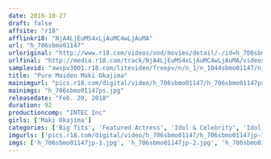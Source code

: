 ```yaml
---
date: 2018-10-27
draft: false
affsite: "r18"
afflinkr18: "NjA4LjEuMS4xLjAuMC4wLjAuMA"
url: "h_706sbmo01147"
urloriginal: "http://www.r18.com/videos/vod/movies/detail/-/id=h_706sbmo01147"
urlfinal: "http://media.r18.com/track/NjA4LjEuMS4xLjAuMC4wLjAuMA/videos/vod/movies/detail/-/id=h_706sbmo01147"
samplevid: "awspv3001.r18.com/litevideo/freepv/n/n_1/n_1044sbmo01147/n_1044sbmo01147_dmb_w.mp4"
title: "Pure Maiden Maki Okajima"
mainimgurl: "pics.r18.com/digital/video/h_706sbmo01147/h_706sbmo01147ps.jpg"
mainimgs: "h_706sbmo01147ps.jpg"
releasedate: "Feb. 20, 2018"
duration: 92
productioncomp: "INTEC Inc"
girls: ['Maki Okajima']
categories: ['Big Tits', 'Featured Actress', 'Idol & Celebrity', 'Idol Video']
imgurls: ['pics.r18.com/digital/video/h_706sbmo01147/h_706sbmo01147jp-1.jpg', 'pics.r18.com/digital/video/h_706sbmo01147/h_706sbmo01147jp-2.jpg', 'pics.r18.com/digital/video/h_706sbmo01147/h_706sbmo01147jp-3.jpg', 'pics.r18.com/digital/video/h_706sbmo01147/h_706sbmo01147jp-4.jpg', 'pics.r18.com/digital/video/h_706sbmo01147/h_706sbmo01147jp-5.jpg', 'pics.r18.com/digital/video/h_706sbmo01147/h_706sbmo01147jp-6.jpg', 'pics.r18.com/digital/video/h_706sbmo01147/h_706sbmo01147jp-7.jpg', 'pics.r18.com/digital/video/h_706sbmo01147/h_706sbmo01147jp-8.jpg', 'pics.r18.com/digital/video/h_706sbmo01147/h_706sbmo01147jp-9.jpg', 'pics.r18.com/digital/video/h_706sbmo01147/h_706sbmo01147jp-10.jpg', 'pics.r18.com/digital/video/h_706sbmo01147/h_706sbmo01147jp-11.jpg', 'pics.r18.com/digital/video/h_706sbmo01147/h_706sbmo01147jp-12.jpg', 'pics.r18.com/digital/video/h_706sbmo01147/h_706sbmo01147jp-13.jpg', 'pics.r18.com/digital/video/h_706sbmo01147/h_706sbmo01147jp-14.jpg', 'pics.r18.com/digital/video/h_706sbmo01147/h_706sbmo01147jp-15.jpg', 'pics.r18.com/digital/video/h_706sbmo01147/h_706sbmo01147jp-16.jpg', 'pics.r18.com/digital/video/h_706sbmo01147/h_706sbmo01147jp-17.jpg', 'pics.r18.com/digital/video/h_706sbmo01147/h_706sbmo01147jp-18.jpg', 'pics.r18.com/digital/video/h_706sbmo01147/h_706sbmo01147jp-19.jpg', 'pics.r18.com/digital/video/h_706sbmo01147/h_706sbmo01147jp-20.jpg']
imgs: ['h_706sbmo01147jp-1.jpg', 'h_706sbmo01147jp-2.jpg', 'h_706sbmo01147jp-3.jpg', 'h_706sbmo01147jp-4.jpg', 'h_706sbmo01147jp-5.jpg', 'h_706sbmo01147jp-6.jpg', 'h_706sbmo01147jp-7.jpg', 'h_706sbmo01147jp-8.jpg', 'h_706sbmo01147jp-9.jpg', 'h_706sbmo01147jp-10.jpg', 'h_706sbmo01147jp-11.jpg', 'h_706sbmo01147jp-12.jpg', 'h_706sbmo01147jp-13.jpg', 'h_706sbmo01147jp-14.jpg', 'h_706sbmo01147jp-15.jpg', 'h_706sbmo01147jp-16.jpg', 'h_706sbmo01147jp-17.jpg', 'h_706sbmo01147jp-18.jpg', 'h_706sbmo01147jp-19.jpg', 'h_706sbmo01147jp-20.jpg']
---
```

